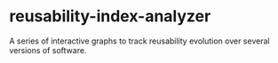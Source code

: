 # reusability-index-analyzer
A series of interactive graphs to track reusability evolution over several versions of software.
